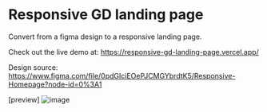 # Responsive GD landing page

Convert from a figma design to a responsive landing page.

Check out the live demo at: https://responsive-gd-landing-page.vercel.app/

Design source: https://www.figma.com/file/0pdGIciEOePJCMGYbrdtK5/Responsive-Homepage?node-id=0%3A1

[preview]
![image](https://user-images.githubusercontent.com/57576629/178307260-97c7880f-5bdb-4eb1-b2eb-f1c7e74ac3f8.png)

